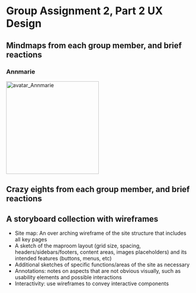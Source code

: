 # Group Assignment 2, Part 2 UX Design

## Mindmaps from each group member, and brief reactions
### Annmarie
<img src="https://files.slack.com/files-pri/T01SSA5NZGD-F01V61P8C2D/image_from_ios.jpg" alt = "avatar_Annmarie" width="250"/>

## Crazy eights from each group member, and brief reactions
## A storyboard collection with wireframes
* Site map: An over arching wireframe of the site structure that includes all key pages
* A sketch of the maproom layout (grid size, spacing, headers/sidebars/footers, content areas, images placeholders) and its intended features (buttons, menus, etc)
* Additional sketches of specific functions/areas of the site as necessary
* Annotations: notes on aspects that are not obvious visually, such as usability elements and possible interactions
* Interactivity: use wireframes to convey interactive components
